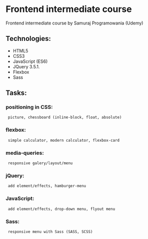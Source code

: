 # Frontend intermediate course
Frontend intermediate course by Samuraj Programowania (Udemy)

## Technologies:
 * HTML5
 * CSS3
 * JavaScript (ES6)
 * JQuery 3.5.1.
 * Flexbox
 * Sass

## Tasks:
 ### positioning in CSS: 
     picture, chessboard (inline-block, float, absolute)
 ### flexbox: 
     simple calculator, modern calculator, flexbox-card
 ### media-queries:
     responsive galery/layout/menu
 ### jQuery: 
     add element/effects, hamburger-menu
 ### JavaScript: 
     add element/effects, drop-down menu, flyout menu 
 ### Sass: 
     responsive menu with Sass (SASS, SCSS)
